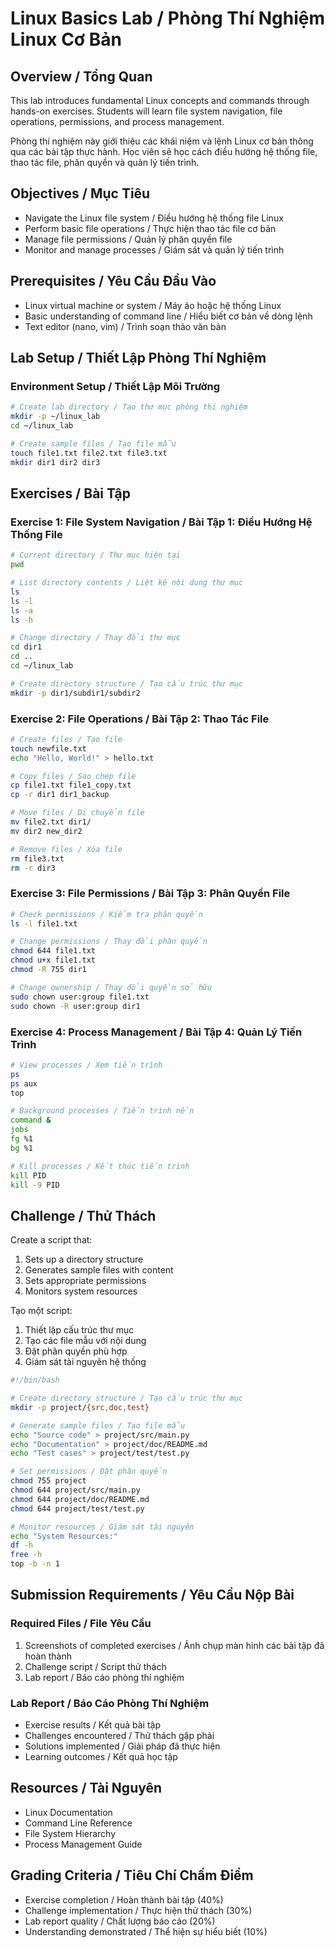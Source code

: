# Linux Basics Lab / Phòng Thí Nghiệm Linux Cơ Bản

## Overview / Tổng Quan
This lab introduces fundamental Linux concepts and commands through hands-on exercises. Students will learn file system navigation, file operations, permissions, and process management.

Phòng thí nghiệm này giới thiệu các khái niệm và lệnh Linux cơ bản thông qua các bài tập thực hành. Học viên sẽ học cách điều hướng hệ thống file, thao tác file, phân quyền và quản lý tiến trình.

## Objectives / Mục Tiêu
- Navigate the Linux file system / Điều hướng hệ thống file Linux
- Perform basic file operations / Thực hiện thao tác file cơ bản
- Manage file permissions / Quản lý phân quyền file
- Monitor and manage processes / Giám sát và quản lý tiến trình

## Prerequisites / Yêu Cầu Đầu Vào
- Linux virtual machine or system / Máy ảo hoặc hệ thống Linux
- Basic understanding of command line / Hiểu biết cơ bản về dòng lệnh
- Text editor (nano, vim) / Trình soạn thảo văn bản

## Lab Setup / Thiết Lập Phòng Thí Nghiệm

### Environment Setup / Thiết Lập Môi Trường
```bash
# Create lab directory / Tạo thư mục phòng thí nghiệm
mkdir -p ~/linux_lab
cd ~/linux_lab

# Create sample files / Tạo file mẫu
touch file1.txt file2.txt file3.txt
mkdir dir1 dir2 dir3
```

## Exercises / Bài Tập

### Exercise 1: File System Navigation / Bài Tập 1: Điều Hướng Hệ Thống File
```bash
# Current directory / Thư mục hiện tại
pwd

# List directory contents / Liệt kê nội dung thư mục
ls
ls -l
ls -a
ls -h

# Change directory / Thay đổi thư mục
cd dir1
cd ..
cd ~/linux_lab

# Create directory structure / Tạo cấu trúc thư mục
mkdir -p dir1/subdir1/subdir2
```

### Exercise 2: File Operations / Bài Tập 2: Thao Tác File
```bash
# Create files / Tạo file
touch newfile.txt
echo "Hello, World!" > hello.txt

# Copy files / Sao chép file
cp file1.txt file1_copy.txt
cp -r dir1 dir1_backup

# Move files / Di chuyển file
mv file2.txt dir1/
mv dir2 new_dir2

# Remove files / Xóa file
rm file3.txt
rm -r dir3
```

### Exercise 3: File Permissions / Bài Tập 3: Phân Quyền File
```bash
# Check permissions / Kiểm tra phân quyền
ls -l file1.txt

# Change permissions / Thay đổi phân quyền
chmod 644 file1.txt
chmod u+x file1.txt
chmod -R 755 dir1

# Change ownership / Thay đổi quyền sở hữu
sudo chown user:group file1.txt
sudo chown -R user:group dir1
```

### Exercise 4: Process Management / Bài Tập 4: Quản Lý Tiến Trình
```bash
# View processes / Xem tiến trình
ps
ps aux
top

# Background processes / Tiến trình nền
command &
jobs
fg %1
bg %1

# Kill processes / Kết thúc tiến trình
kill PID
kill -9 PID
```

## Challenge / Thử Thách
Create a script that:
1. Sets up a directory structure
2. Generates sample files with content
3. Sets appropriate permissions
4. Monitors system resources

Tạo một script:
1. Thiết lập cấu trúc thư mục
2. Tạo các file mẫu với nội dung
3. Đặt phân quyền phù hợp
4. Giám sát tài nguyên hệ thống

```bash
#!/bin/bash

# Create directory structure / Tạo cấu trúc thư mục
mkdir -p project/{src,doc,test}

# Generate sample files / Tạo file mẫu
echo "Source code" > project/src/main.py
echo "Documentation" > project/doc/README.md
echo "Test cases" > project/test/test.py

# Set permissions / Đặt phân quyền
chmod 755 project
chmod 644 project/src/main.py
chmod 644 project/doc/README.md
chmod 644 project/test/test.py

# Monitor resources / Giám sát tài nguyên
echo "System Resources:"
df -h
free -h
top -b -n 1
```

## Submission Requirements / Yêu Cầu Nộp Bài

### Required Files / File Yêu Cầu
1. Screenshots of completed exercises / Ảnh chụp màn hình các bài tập đã hoàn thành
2. Challenge script / Script thử thách
3. Lab report / Báo cáo phòng thí nghiệm

### Lab Report / Báo Cáo Phòng Thí Nghiệm
- Exercise results / Kết quả bài tập
- Challenges encountered / Thử thách gặp phải
- Solutions implemented / Giải pháp đã thực hiện
- Learning outcomes / Kết quả học tập

## Resources / Tài Nguyên
- Linux Documentation
- Command Line Reference
- File System Hierarchy
- Process Management Guide

## Grading Criteria / Tiêu Chí Chấm Điểm
- Exercise completion / Hoàn thành bài tập (40%)
- Challenge implementation / Thực hiện thử thách (30%)
- Lab report quality / Chất lượng báo cáo (20%)
- Understanding demonstrated / Thể hiện sự hiểu biết (10%) 